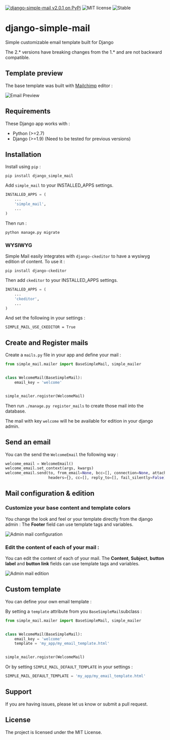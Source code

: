 [![django-simple-mail v2.0.1 on PyPi](https://img.shields.io/badge/pypi-2.0.1-green.svg)](https://pypi.python.org/pypi/django-simple-mail)
![MIT license](https://img.shields.io/badge/licence-MIT-blue.svg)
![Stable](https://img.shields.io/badge/status-stable-green.svg)

# django-simple-mail

Simple customizable email template built for Django

The 2.* versions have breaking changes from the 1.* and are not backward compatible.

## Template preview

The base template was built with [Mailchimp](https://mailchimp.com/) editor :

![Email Preview](docs/preview.png)

## Requirements

These Django app works with :

+ Python (>=2.7)
+ Django (>=1.9) (Need to be tested for previous versions)


## Installation

Install using `pip` :

`pip install django_simple_mail`

Add `simple_mail` to your INSTALLED_APPS settings.

```python
INSTALLED_APPS = (
    ...
    'simple_mail',
    ...
)
```

Then run :

`python manage.py migrate`

### WYSIWYG

Simple Mail easily integrates with `django-ckeditor` to have a wysiwyg edition of content.
To use it :

`pip install django-ckeditor`

Then add `ckeditor` to your INSTALLED_APPS settings.

```python
INSTALLED_APPS = (
    ...
    'ckeditor',
    ...
)
```

And set the following in your settings :

`SIMPLE_MAIL_USE_CKEDITOR = True`


## Create and Register mails

Create a `mails.py` file in your app and define your mail :

```python
from simple_mail.mailer import BaseSimpleMail, simple_mailer


class WelcomeMail(BaseSimpleMail):
    email_key = 'welcome'


simple_mailer.register(WelcomeMail)
```

Then run `./manage.py register_mails` to create those mail into the database.

The mail with key `welcome` will he be available for edition in your django admin.

## Send an email

You can the send the `WelcomeEmail` the following way :

```python
welcome_email = WelcomeEmail()
welcome_email.set_context(args, kwargs)
welcome_email.send(to, from_email=None, bcc=[], connection=None, attachments=[],
                   headers={}, cc=[], reply_to=[], fail_silently=False)
```

## Mail configuration & edition

### Customize your base content and template colors

You change the look and feel or your template directly from the django admin :
The **Footer** field can use template tags and variables.

![Admin mail configuration](docs/admin-mail-template-configuration.png)

### Edit the content of each of your mail :

You can edit the content of each of your mail.
The **Content**, **Subject**, **button label** and **button link** fields can use template tags and variables.

![Admin mail edition](docs/admin-mail-edition.png)

## Custom template

You can define your own email template :

By setting a `template` attribute from you `BaseSimpleMail`subclass :

```python
from simple_mail.mailer import BaseSimpleMail, simple_mailer


class WelcomeMail(BaseSimpleMail):
    email_key = 'welcome'
    template = 'my_app/my_email_template.html'


simple_mailer.register(WelcomeMail)

```

Or by setting `SIMPLE_MAIL_DEFAULT_TEMPLATE` in your settings :

```python
SIMPLE_MAIL_DEFAULT_TEMPLATE = 'my_app/my_email_template.html'

```


## Support

If you are having issues, please let us know or submit a pull request.

## License

The project is licensed under the MIT License.